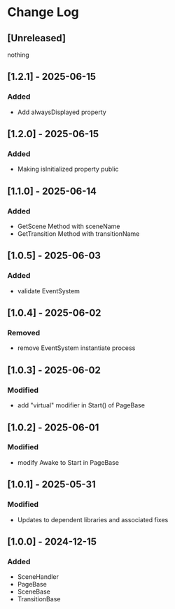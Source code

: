 # Change Log

## [Unreleased]

nothing

## [1.2.1] - 2025-06-15

### Added

* Add alwaysDisplayed property

## [1.2.0] - 2025-06-15

### Added

* Making isInitialized property public

## [1.1.0] - 2025-06-14

### Added

* GetScene Method with sceneName
* GetTransition Method with transitionName

## [1.0.5] - 2025-06-03

### Added

* validate EventSystem

## [1.0.4] - 2025-06-02

### Removed

* remove EventSystem instantiate process

## [1.0.3] - 2025-06-02

### Modified

* add "virtual" modifier in Start() of PageBase

## [1.0.2] - 2025-06-01

### Modified

* modify Awake to Start in PageBase

## [1.0.1] - 2025-05-31

### Modified

* Updates to dependent libraries and associated fixes

## [1.0.0] - 2024-12-15

### Added

* SceneHandler
* PageBase
* SceneBase
* TransitionBase
